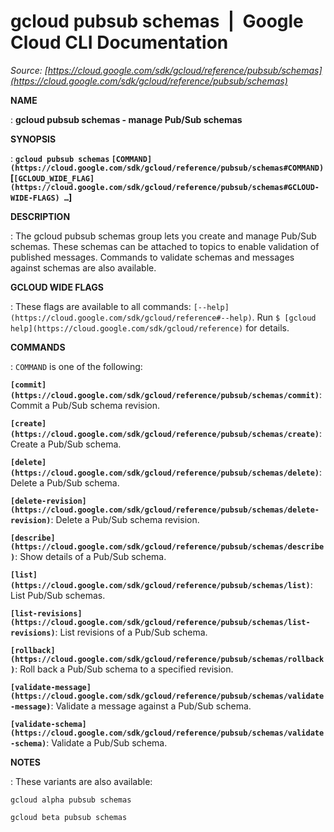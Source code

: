 # gcloud pubsub schemas  |  Google Cloud CLI Documentation

*Source: [https://cloud.google.com/sdk/gcloud/reference/pubsub/schemas](https://cloud.google.com/sdk/gcloud/reference/pubsub/schemas)*

**NAME**

: **gcloud pubsub schemas - manage Pub/Sub schemas**

**SYNOPSIS**

: **`gcloud pubsub schemas` `[COMMAND](https://cloud.google.com/sdk/gcloud/reference/pubsub/schemas#COMMAND)` [`[GCLOUD_WIDE_FLAG](https://cloud.google.com/sdk/gcloud/reference/pubsub/schemas#GCLOUD-WIDE-FLAGS) …`]**

**DESCRIPTION**

: The gcloud pubsub schemas group lets you create and manage Pub/Sub schemas.
These schemas can be attached to topics to enable validation of published
messages. Commands to validate schemas and messages against schemas are also
available.

**GCLOUD WIDE FLAGS**

: These flags are available to all commands: `[--help](https://cloud.google.com/sdk/gcloud/reference#--help)`.
Run `$ [gcloud help](https://cloud.google.com/sdk/gcloud/reference)` for details.

**COMMANDS**

: ``COMMAND`` is one of the following:

**`[commit](https://cloud.google.com/sdk/gcloud/reference/pubsub/schemas/commit)`**:
Commit a Pub/Sub schema revision.

**`[create](https://cloud.google.com/sdk/gcloud/reference/pubsub/schemas/create)`**:
Create a Pub/Sub schema.

**`[delete](https://cloud.google.com/sdk/gcloud/reference/pubsub/schemas/delete)`**:
Delete a Pub/Sub schema.

**`[delete-revision](https://cloud.google.com/sdk/gcloud/reference/pubsub/schemas/delete-revision)`**:
Delete a Pub/Sub schema revision.

**`[describe](https://cloud.google.com/sdk/gcloud/reference/pubsub/schemas/describe)`**:
Show details of a Pub/Sub schema.

**`[list](https://cloud.google.com/sdk/gcloud/reference/pubsub/schemas/list)`**:
List Pub/Sub schemas.

**`[list-revisions](https://cloud.google.com/sdk/gcloud/reference/pubsub/schemas/list-revisions)`**:
List revisions of a Pub/Sub schema.

**`[rollback](https://cloud.google.com/sdk/gcloud/reference/pubsub/schemas/rollback)`**:
Roll back a Pub/Sub schema to a specified revision.

**`[validate-message](https://cloud.google.com/sdk/gcloud/reference/pubsub/schemas/validate-message)`**:
Validate a message against a Pub/Sub schema.

**`[validate-schema](https://cloud.google.com/sdk/gcloud/reference/pubsub/schemas/validate-schema)`**:
Validate a Pub/Sub schema.

**NOTES**

: These variants are also available:

```
gcloud alpha pubsub schemas
```

```
gcloud beta pubsub schemas
```